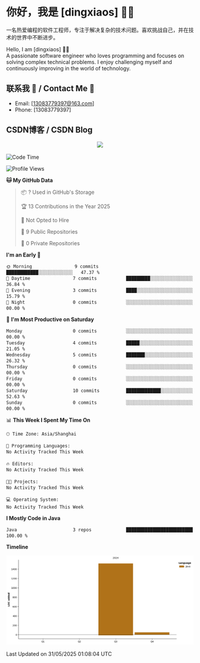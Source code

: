 # 你好，我是 [dingxiaos] 👨‍💻
一名热爱编程的软件工程师，专注于解决复杂的技术问题。喜欢挑战自己，并在技术的世界中不断进步。

Hello, I am [dingxiaos] 👨‍💻  
A passionate software engineer who loves programming and focuses on solving complex technical problems. I enjoy challenging myself and continuously improving in the world of technology.
## 联系我 📧 / Contact Me 📧

- Email: [13083779397@163.com]
- Phone: [13083779397]

## CSDN博客 / CSDN Blog
<!-- CSDN- 数据-->
<div align="center"> <img src="https://stats.justsong.cn/api/csdn/?id=qq_61905492&theme=radical#&lang=zh-CN" width="800" height="auto">
</div>

<!--START_SECTION:waka-->
![Code Time](http://img.shields.io/badge/Code%20Time-0%20secs-blue)

![Profile Views](http://img.shields.io/badge/Profile%20Views-0-blue)

**🐱 My GitHub Data** 

> 📦 ? Used in GitHub's Storage 
 > 
> 🏆 13 Contributions in the Year 2025
 > 
> 🚫 Not Opted to Hire
 > 
> 📜 9 Public Repositories 
 > 
> 🔑 0 Private Repositories 
 > 
**I'm an Early 🐤** 

```text
🌞 Morning                9 commits           ████████████░░░░░░░░░░░░░   47.37 % 
🌆 Daytime                7 commits           █████████░░░░░░░░░░░░░░░░   36.84 % 
🌃 Evening                3 commits           ████░░░░░░░░░░░░░░░░░░░░░   15.79 % 
🌙 Night                  0 commits           ░░░░░░░░░░░░░░░░░░░░░░░░░   00.00 % 
```
📅 **I'm Most Productive on Saturday** 

```text
Monday                   0 commits           ░░░░░░░░░░░░░░░░░░░░░░░░░   00.00 % 
Tuesday                  4 commits           █████░░░░░░░░░░░░░░░░░░░░   21.05 % 
Wednesday                5 commits           ███████░░░░░░░░░░░░░░░░░░   26.32 % 
Thursday                 0 commits           ░░░░░░░░░░░░░░░░░░░░░░░░░   00.00 % 
Friday                   0 commits           ░░░░░░░░░░░░░░░░░░░░░░░░░   00.00 % 
Saturday                 10 commits          █████████████░░░░░░░░░░░░   52.63 % 
Sunday                   0 commits           ░░░░░░░░░░░░░░░░░░░░░░░░░   00.00 % 
```


📊 **This Week I Spent My Time On** 

```text
🕑︎ Time Zone: Asia/Shanghai

💬 Programming Languages: 
No Activity Tracked This Week

🔥 Editors: 
No Activity Tracked This Week

🐱‍💻 Projects: 
No Activity Tracked This Week

💻 Operating System: 
No Activity Tracked This Week
```

**I Mostly Code in Java** 

```text
Java                     3 repos             █████████████████████████   100.00 % 
```



**Timeline**

![Lines of Code chart](https://raw.githubusercontent.com/dingxiaos/dingxiaos/main/assets/bar_graph.png)


 Last Updated on 31/05/2025 01:08:04 UTC
<!--END_SECTION:waka-->
